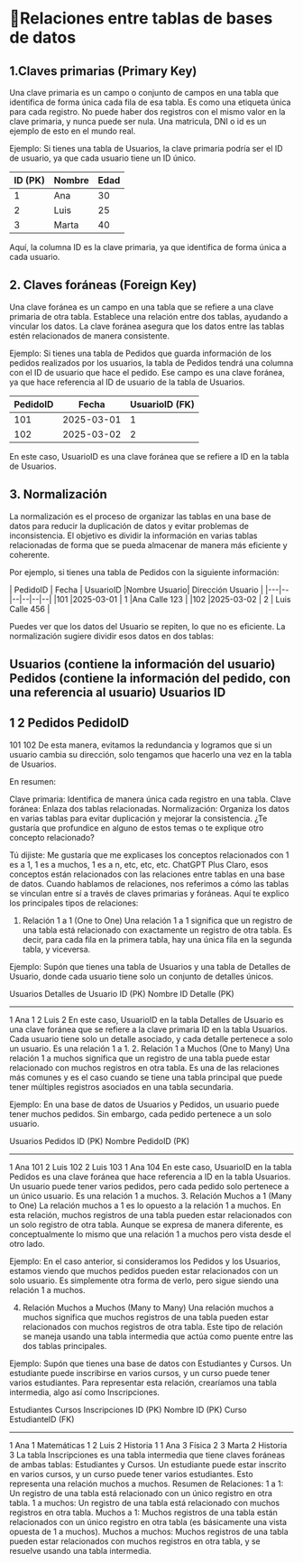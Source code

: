 # 💍Relaciones entre tablas de bases de datos

## 1.Claves primarias (Primary Key)
Una clave primaria es un campo o conjunto de campos en una tabla que identifica de forma única cada fila de esa tabla. Es como una etiqueta única para cada registro. No puede haber dos registros con el mismo valor en la clave primaria, y nunca puede ser nula. Una matricula, DNI o id es un ejemplo de esto en el mundo real.

Ejemplo: Si tienes una tabla de Usuarios, la clave primaria podría ser el ID de usuario, ya que cada usuario tiene un ID único.

| ID (PK) | 	Nombre	| Edad |
|---------|-------------|------|
|1	|Ana	|30|
|2	|Luis	|25|
|3	|Marta	|40|

Aquí, la columna ID es la clave primaria, ya que identifica de forma única a cada usuario.

## 2. Claves foráneas (Foreign Key)
Una clave foránea es un campo en una tabla que se refiere a una clave primaria de otra tabla. Establece una relación entre dos tablas, ayudando a vincular los datos. La clave foránea asegura que los datos entre las tablas estén relacionados de manera consistente.

Ejemplo: Si tienes una tabla de Pedidos que guarda información de los pedidos realizados por los usuarios, la tabla de Pedidos tendrá una columna con el ID de usuario que hace el pedido. Ese campo es una clave foránea, ya que hace referencia al ID de usuario de la tabla de Usuarios.

|PedidoID	|Fecha	|UsuarioID (FK)|
|-|-|-|
|101	|2025-03-01|	1|
|102|	2025-03-02	|2|

En este caso, UsuarioID es una clave foránea que se refiere a ID en la tabla de Usuarios.

## 3. Normalización
La normalización es el proceso de organizar las tablas en una base de datos para reducir la duplicación de datos y evitar problemas de inconsistencia. El objetivo es dividir la información en varias tablas relacionadas de forma que se pueda almacenar de manera más eficiente y coherente.

Por ejemplo, si tienes una tabla de Pedidos con la siguiente información:

| PedidoID	| Fecha	| UsuarioID	|Nombre Usuario|	Dirección Usuario |
|---|--|--|--|--|--|
|101	|2025-03-01 |	1	|Ana	Calle 123 |
|102	|2025-03-02	| 2	| Luis	Calle 456 |

Puedes ver que los datos del Usuario se repiten, lo que no es eficiente. La normalización sugiere dividir esos datos en dos tablas:

Usuarios (contiene la información del usuario)
Pedidos (contiene la información del pedido, con una referencia al usuario)
Usuarios
ID
-----
1
2
Pedidos
PedidoID
----------
101
102
De esta manera, evitamos la redundancia y logramos que si un usuario cambia su dirección, solo tengamos que hacerlo una vez en la tabla de Usuarios.

En resumen:

Clave primaria: Identifica de manera única cada registro en una tabla.
Clave foránea: Enlaza dos tablas relacionadas.
Normalización: Organiza los datos en varias tablas para evitar duplicación y mejorar la consistencia.
¿Te gustaría que profundice en alguno de estos temas o te explique otro concepto relacionado?

Tú dijiste:
Me gustaría que me explicases los conceptos relacionados con 1 es a 1, 1 es a muchos, 1 es a n, etc, etc, etc.
ChatGPT Plus
Claro, esos conceptos están relacionados con las relaciones entre tablas en una base de datos. Cuando hablamos de relaciones, nos referimos a cómo las tablas se vinculan entre sí a través de claves primarias y foráneas. Aquí te explico los principales tipos de relaciones:

1. Relación 1 a 1 (One to One)
Una relación 1 a 1 significa que un registro de una tabla está relacionado con exactamente un registro de otra tabla. Es decir, para cada fila en la primera tabla, hay una única fila en la segunda tabla, y viceversa.

Ejemplo: Supón que tienes una tabla de Usuarios y una tabla de Detalles de Usuario, donde cada usuario tiene solo un conjunto de detalles únicos.

Usuarios		Detalles de Usuario
ID (PK)	Nombre	ID Detalle (PK)
----------	--------	-----------------
1	Ana	1
2	Luis	2
En este caso, UsuarioID en la tabla Detalles de Usuario es una clave foránea que se refiere a la clave primaria ID en la tabla Usuarios.
Cada usuario tiene solo un detalle asociado, y cada detalle pertenece a solo un usuario. Es una relación 1 a 1.
2. Relación 1 a Muchos (One to Many)
Una relación 1 a muchos significa que un registro de una tabla puede estar relacionado con muchos registros en otra tabla. Es una de las relaciones más comunes y es el caso cuando se tiene una tabla principal que puede tener múltiples registros asociados en una tabla secundaria.

Ejemplo: En una base de datos de Usuarios y Pedidos, un usuario puede tener muchos pedidos. Sin embargo, cada pedido pertenece a un solo usuario.

Usuarios		Pedidos
ID (PK)	Nombre	PedidoID (PK)
----------	--------	---------------
1	Ana	101
2	Luis	102
2	Luis	103
1	Ana	104
En este caso, UsuarioID en la tabla Pedidos es una clave foránea que hace referencia a ID en la tabla Usuarios.
Un usuario puede tener varios pedidos, pero cada pedido solo pertenece a un único usuario. Es una relación 1 a muchos.
3. Relación Muchos a 1 (Many to One)
La relación muchos a 1 es lo opuesto a la relación 1 a muchos. En esta relación, muchos registros de una tabla pueden estar relacionados con un solo registro de otra tabla. Aunque se expresa de manera diferente, es conceptualmente lo mismo que una relación 1 a muchos pero vista desde el otro lado.

Ejemplo: En el caso anterior, si consideramos los Pedidos y los Usuarios, estamos viendo que muchos pedidos pueden estar relacionados con un solo usuario. Es simplemente otra forma de verlo, pero sigue siendo una relación 1 a muchos.

4. Relación Muchos a Muchos (Many to Many)
Una relación muchos a muchos significa que muchos registros de una tabla pueden estar relacionados con muchos registros de otra tabla. Este tipo de relación se maneja usando una tabla intermedia que actúa como puente entre las dos tablas principales.

Ejemplo: Supón que tienes una base de datos con Estudiantes y Cursos. Un estudiante puede inscribirse en varios cursos, y un curso puede tener varios estudiantes. Para representar esta relación, crearíamos una tabla intermedia, algo así como Inscripciones.

Estudiantes		Cursos		Inscripciones
ID (PK)	Nombre	ID (PK)	Curso	EstudianteID (FK)
----------	--------	-------------	----------	--------------------
1	Ana	1	Matemáticas	1
2	Luis	2	Historia	1
1	Ana	3	Física	2
3	Marta	2	Historia	3
La tabla Inscripciones es una tabla intermedia que tiene claves foráneas de ambas tablas: Estudiantes y Cursos.
Un estudiante puede estar inscrito en varios cursos, y un curso puede tener varios estudiantes. Esto representa una relación muchos a muchos.
Resumen de Relaciones:
1 a 1: Un registro de una tabla está relacionado con un único registro en otra tabla.
1 a muchos: Un registro de una tabla está relacionado con muchos registros en otra tabla.
Muchos a 1: Muchos registros de una tabla están relacionados con un único registro en otra tabla (es básicamente una vista opuesta de 1 a muchos).
Muchos a muchos: Muchos registros de una tabla pueden estar relacionados con muchos registros en otra tabla, y se resuelve usando una tabla intermedia.
